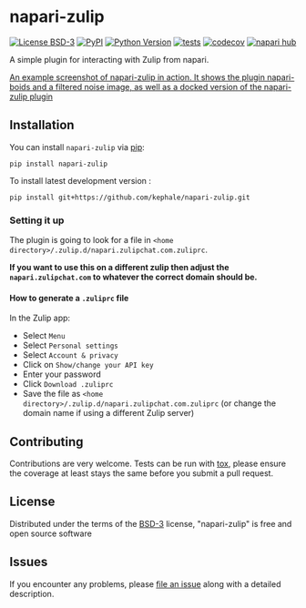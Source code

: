# napari-zulip

[![License BSD-3](https://img.shields.io/pypi/l/napari-zulip.svg?color=green)](https://github.com/kephale/napari-zulip/raw/main/LICENSE)
[![PyPI](https://img.shields.io/pypi/v/napari-zulip.svg?color=green)](https://pypi.org/project/napari-zulip)
[![Python Version](https://img.shields.io/pypi/pyversions/napari-zulip.svg?color=green)](https://python.org)
[![tests](https://github.com/kephale/napari-zulip/workflows/tests/badge.svg)](https://github.com/kephale/napari-zulip/actions)
[![codecov](https://codecov.io/gh/kephale/napari-zulip/branch/main/graph/badge.svg)](https://codecov.io/gh/kephale/napari-zulip)
[![napari hub](https://img.shields.io/endpoint?url=https://api.napari-hub.org/shields/napari-zulip)](https://napari-hub.org/plugins/napari-zulip)

A simple plugin for interacting with Zulip from napari.

[An example screenshot of napari-zulip in action. It shows the plugin napari-boids and a filtered noise image, as well as a docked version of the napari-zulip plugin](resources/demo_screenshot.png)  

<!--
Don't miss the full getting started guide to set up your new package:
https://github.com/napari/cookiecutter-napari-plugin#getting-started

and review the napari docs for plugin developers:
https://napari.org/stable/plugins/index.html
-->

## Installation

You can install `napari-zulip` via [pip]:

    pip install napari-zulip



To install latest development version :

    pip install git+https://github.com/kephale/napari-zulip.git

### Setting it up

The plugin is going to look for a file in `<home directory>/.zulip.d/napari.zulipchat.com.zuliprc`.

**If you want to use this on a different zulip then adjust the `napari.zulipchat.com` to whatever the correct domain should be.**

#### How to generate a `.zuliprc` file

In the Zulip app:
- Select `Menu`
- Select `Personal settings`
- Select `Account & privacy`
- Click on `Show/change your API key`
- Enter your password
- Click `Download .zuliprc` 
- Save the file as `<home directory>/.zulip.d/napari.zulipchat.com.zuliprc` (or change the domain name if using a different Zulip server)

## Contributing

Contributions are very welcome. Tests can be run with [tox], please ensure
the coverage at least stays the same before you submit a pull request.

## License

Distributed under the terms of the [BSD-3] license,
"napari-zulip" is free and open source software

## Issues

If you encounter any problems, please [file an issue] along with a detailed description.

[napari]: https://github.com/napari/napari
[Cookiecutter]: https://github.com/audreyr/cookiecutter
[@napari]: https://github.com/napari
[MIT]: http://opensource.org/licenses/MIT
[BSD-3]: http://opensource.org/licenses/BSD-3-Clause
[GNU GPL v3.0]: http://www.gnu.org/licenses/gpl-3.0.txt
[GNU LGPL v3.0]: http://www.gnu.org/licenses/lgpl-3.0.txt
[Apache Software License 2.0]: http://www.apache.org/licenses/LICENSE-2.0
[Mozilla Public License 2.0]: https://www.mozilla.org/media/MPL/2.0/index.txt
[cookiecutter-napari-plugin]: https://github.com/napari/cookiecutter-napari-plugin

[file an issue]: https://github.com/kephale/napari-zulip/issues

[napari]: https://github.com/napari/napari
[tox]: https://tox.readthedocs.io/en/latest/
[pip]: https://pypi.org/project/pip/
[PyPI]: https://pypi.org/
